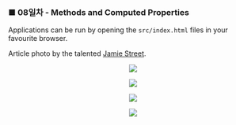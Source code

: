 <h3>■ 08일차 - Methods and Computed Properties</h3>

Applications can be run by opening the `src/index.html` files in your favourite browser.

Article photo by the talented [Jamie Street](https://unsplash.com/photos/bS9kC1eJ8lc).

<p align="center">
  <img src="./public/assets/methods-vs-computed-properties.png"/>
</p>

<p align="center">
  <img src="./public/assets/multiple-computed-properties.png"/>
</p>

<p align="center">
  <img src="./public/assets/multiple-methods.png"/>
</p>

<p align="center">
  <img src="./public/assets/reversed-message-inline.png"/>
</p>
